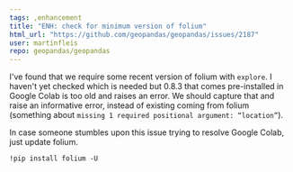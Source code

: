 ```yaml
---
tags: ,enhancement
title: "ENH: check for minimum version of folium"
html_url: "https://github.com/geopandas/geopandas/issues/2187"
user: martinfleis
repo: geopandas/geopandas
---
```


I've found that we require some recent version of folium with `explore`. I haven't yet checked which is needed but 0.8.3 that comes pre-installed in Google Colab is too old and raises an error. We should capture that and raise an informative error, instead of existing coming from folium (something about `missing 1 required positional argument: “location”`).

In case someone stumbles upon this issue trying to resolve Google Colab, just update folium.
```
!pip install folium -U
```